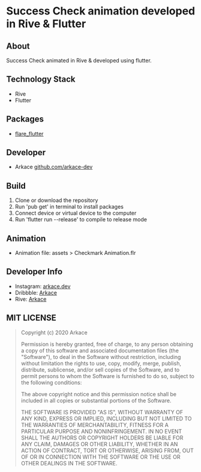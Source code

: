# Success Check animation developed in Rive & Flutter

## About

Success Check animated in Rive & developed using flutter.

## Technology Stack

-  Rive
-  Flutter

## Packages

-  [flare_flutter](https://pub.dev/packages/flare_flutter)

## Developer

-  Arkace [github.com/arkace-dev](https://github.com/arkace-dev)

## Build

1. Clone or download the repository
2. Run 'pub get' in terminal to install packages
3. Connect device or virtual device to the computer
4. Run 'flutter run --release' to compile to release mode

## Animation

-  Animation file: assets > Checkmark Animation.flr

## Developer Info

-  Instagram: [arkace.dev](https://www.instagram.com/arkace.dev/)
-  Dribbble: [Arkace](https://dribbble.com/arkace-dev)
-  Rive: [Arkace](https://rive.app/a/Arkace/files/recent/all)

## MIT LICENSE

> Copyright (c) 2020 Arkace
>
> Permission is hereby granted, free of charge, to any person obtaining a copy
> of this software and associated documentation files (the "Software"), to deal
> in the Software without restriction, including without limitation the rights
> to use, copy, modify, merge, publish, distribute, sublicense, and/or sell
> copies of the Software, and to permit persons to whom the Software is
> furnished to do so, subject to the following conditions:
>
> The above copyright notice and this permission notice shall be included in all
> copies or substantial portions of the Software.
>
> THE SOFTWARE IS PROVIDED "AS IS", WITHOUT WARRANTY OF ANY KIND, EXPRESS OR
> IMPLIED, INCLUDING BUT NOT LIMITED TO THE WARRANTIES OF MERCHANTABILITY,
> FITNESS FOR A PARTICULAR PURPOSE AND NONINFRINGEMENT. IN NO EVENT SHALL THE
> AUTHORS OR COPYRIGHT HOLDERS BE LIABLE FOR ANY CLAIM, DAMAGES OR OTHER
> LIABILITY, WHETHER IN AN ACTION OF CONTRACT, TORT OR OTHERWISE, ARISING FROM,
> OUT OF OR IN CONNECTION WITH THE SOFTWARE OR THE USE OR OTHER DEALINGS IN THE
> SOFTWARE.
